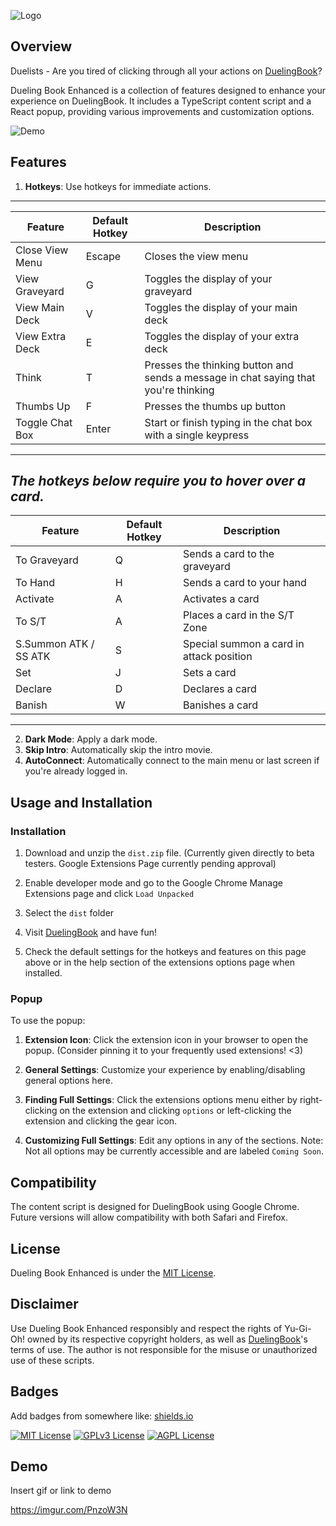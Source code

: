 
![Logo](https://i.imgur.com/Z7pklez.png)

## Overview

Duelists - Are you tired of clicking through all your actions on [DuelingBook](https://www.duelingbook.com/html5)?

Dueling Book Enhanced is a collection of features designed to enhance your experience on DuelingBook. It includes a TypeScript content script and a React popup, providing various improvements and customization options.

![Demo](https://github.com/alexjraymond/DuelingBookEnhanced/blob/main/src/assets/images/demo-medium.gif?raw=true)

## Features

1. **Hotkeys**: Use hotkeys for immediate actions.

---
| Feature | Default Hotkey | Description |
| ------- | -------------- | ----------- |
| Close View Menu | Escape | Closes the view menu | 
| View Graveyard | G | Toggles the display of your graveyard | 
| View Main Deck | V | Toggles the display of your main deck |
| View Extra Deck | E | Toggles the display of your extra deck |
| Think | T | Presses the thinking button and sends a message in chat saying that you're thinking |
| Thumbs Up | F | Presses the thumbs up button | 
| Toggle Chat Box | Enter | Start or finish typing in the chat box with a single keypress |
---

   ***The hotkeys below require you to hover over a card.***
---
| **Feature** | **Default Hotkey** | **Description** |
| ------- | -------------- | ----------- |
| To Graveyard | Q | Sends a card to the graveyard | 
| To Hand | H | Sends a card to your hand | 
| Activate | A | Activates a card |
| To S/T | A | Places a card in the S/T Zone |
| S.Summon ATK / SS ATK | S | Special summon a card in attack position |
| Set | J | Sets a card | 
| Declare | D | Declares a card |
| Banish | W | Banishes a card |
---

2. **Dark Mode**: Apply a dark mode.
3. **Skip Intro**: Automatically skip the intro movie.
4. **AutoConnect**: Automatically connect to the main menu or last screen if you're already logged in.

## Usage and Installation

###  Installation

1. Download and unzip the `dist.zip` file. (Currently given directly to beta testers. Google Extensions Page currently pending approval)

2. Enable developer mode and go to the Google Chrome Manage Extensions page and click `Load Unpacked`

3. Select the `dist` folder

4. Visit [DuelingBook](https://www.duelingbook.com/html5) and have fun!

5. Check the default settings for the hotkeys and features on this page above or in the help section of the extensions options page when installed.

### Popup

To use the popup:

1. **Extension Icon**: Click the extension icon in your browser to open the popup. (Consider pinning it to your frequently used extensions! <3)

2. **General Settings**: Customize your experience by enabling/disabling general options here.

3. **Finding Full Settings**: Click the extensions options menu either by right-clicking on the extension and clicking `options` or left-clicking the extension and clicking the gear icon.

4. **Customizing Full Settings**:  Edit any options in any of the sections. Note: Not all options may be currently accessible and are labeled `Coming Soon`.


## Compatibility

The content script is designed for DuelingBook using Google Chrome. Future versions will allow compatibility with both Safari and Firefox.

## License

Dueling Book Enhanced is under the [MIT License](LICENSE.md).

## Disclaimer

Use Dueling Book Enhanced responsibly and respect the rights of Yu-Gi-Oh! owned by its respective copyright holders, as well as [DuelingBook](https://www.duelingbook.com/html5)'s terms of use. The author is not responsible for the misuse or unauthorized use of these scripts.

## Badges

Add badges from somewhere like: [shields.io](https://shields.io/)

[![MIT License](https://img.shields.io/badge/License-MIT-green.svg)](https://choosealicense.com/licenses/mit/)
[![GPLv3 License](https://img.shields.io/badge/License-GPL%20v3-yellow.svg)](https://opensource.org/licenses/)
[![AGPL License](https://img.shields.io/badge/license-AGPL-blue.svg)](http://www.gnu.org/licenses/agpl-3.0)

## Demo

Insert gif or link to demo

https://imgur.com/PnzoW3N
